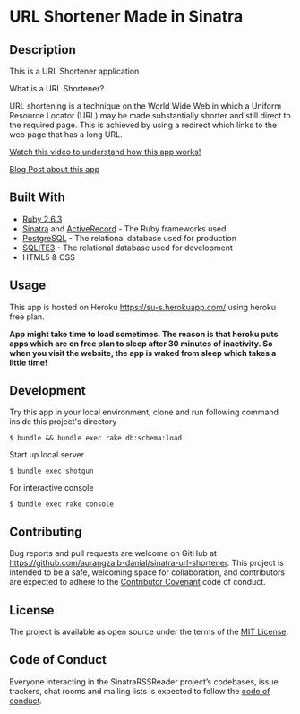 # URL Shortener Made in Sinatra

## Description

This is a URL Shortener application 

What is a URL Shortener?

URL shortening is a technique on the World Wide Web in which a Uniform Resource Locator (URL) may be made substantially shorter and still direct to the required page. This is achieved by using a redirect which links to the web page that has a long URL.

[Watch this video to understand how this app works!](https://youtu.be/qaRWd4NzCPQ)

[Blog Post about this app](https://aurangzaib-danial.github.io/url_shortener_made_in_sinatra)

## Built With

* [Ruby 2.6.3](https://www.ruby-lang.org/en/news/2019/04/17/ruby-2-6-3-released/)
* [Sinatra](http://sinatrarb.com/) and [ActiveRecord](https://apidock.com/rails/ActiveRecord/Base) - The Ruby frameworks used
* [PostgreSQL](https://www.postgresql.org/) - The relational database used for production
* [SQLITE3](https://www.sqlite.org/) - The relational database used for development
* HTML5 & CSS

## Usage

This app is hosted on Heroku https://su-s.herokuapp.com/ using heroku free plan.

**App might take time to load sometimes. The reason is that heroku puts apps which are on free plan to sleep after 30 minutes of inactivity. So when you visit the website, the app is waked from sleep which takes a little time!**

## Development

Try this app in your local environment, clone and run following command inside this project's directory

    $ bundle && bundle exec rake db:schema:load

Start up local server

    $ bundle exec shotgun 

For interactive console

    $ bundle exec rake console

## Contributing

Bug reports and pull requests are welcome on GitHub at https://github.com/aurangzaib-danial/sinatra-url-shortener. This project is intended to be a safe, welcoming space for collaboration, and contributors are expected to adhere to the [Contributor Covenant](https://contributor-covenant.org/) code of conduct.

## License

The project is available as open source under the terms of the [MIT License](https://opensource.org/licenses/MIT).

## Code of Conduct

Everyone interacting in the SinatraRSSReader project’s codebases, issue trackers, chat rooms and mailing lists is expected to follow the [code of conduct](https://www.contributor-covenant.org/version/1/4/code-of-conduct).
